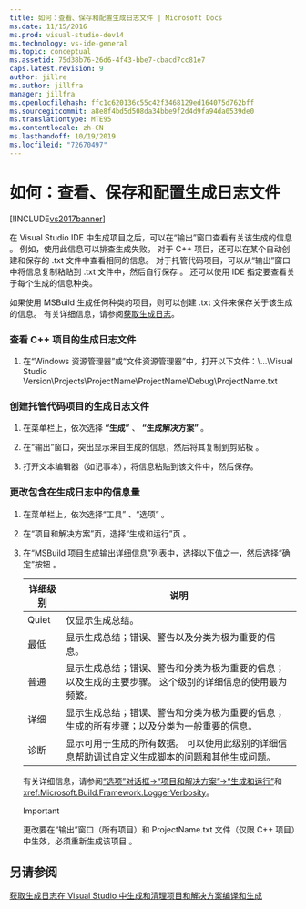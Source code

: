 ```yaml
---
title: 如何：查看、保存和配置生成日志文件 | Microsoft Docs
ms.date: 11/15/2016
ms.prod: visual-studio-dev14
ms.technology: vs-ide-general
ms.topic: conceptual
ms.assetid: 75d38b76-26d6-4f43-bbe7-cbacd7cc81e7
caps.latest.revision: 9
author: jillre
ms.author: jillfra
manager: jillfra
ms.openlocfilehash: ffc1c620136c55c42f3468129ed164075d762bff
ms.sourcegitcommit: a8e8f4bd5d508da34bbe9f2d4d9fa94da0539de0
ms.translationtype: MTE95
ms.contentlocale: zh-CN
ms.lasthandoff: 10/19/2019
ms.locfileid: "72670497"
---
```

# <a name="how-to-view-save-and-configure-build-log-files"></a>如何：查看、保存和配置生成日志文件
[!INCLUDE[vs2017banner](../includes/vs2017banner.md)]

在 Visual Studio IDE 中生成项目之后，可以在“输出”窗口查看有关该生成的信息  。 例如，使用此信息可以排查生成失败。 对于 C++ 项目，还可以在某个自动创建和保存的 .txt 文件中查看相同的信息。 对于托管代码项目，可以从“输出”窗口中将信息复制粘贴到 .txt 文件中，然后自行保存  。 还可以使用 IDE 指定要查看关于每个生成的信息种类。

 如果使用 MSBuild 生成任何种类的项目，则可以创建 .txt 文件来保存关于该生成的信息。 有关详细信息，请参阅[获取生成日志](../msbuild/obtaining-build-logs-with-msbuild.md)。

### <a name="to-view-the-build-log-file-for-a-c-project"></a>查看 C++ 项目的生成日志文件

1. 在“Windows 资源管理器”或“文件资源管理器”中，打开以下文件：\\...\Visual Studio Version\Projects\\ProjectName\\ProjectName\Debug\\ProjectName.txt      

### <a name="to-create-a-build-log-file-for-a-managed-code-project"></a>创建托管代码项目的生成日志文件

1. 在菜单栏上，依次选择 **“生成”** 、 **“生成解决方案”** 。

2. 在“输出”窗口，突出显示来自生成的信息，然后将其复制到剪贴板  。

3. 打开文本编辑器（如记事本），将信息粘贴到该文件中，然后保存。

### <a name="to-change-the-amount-of-information-included-in-the-build-log"></a>更改包含在生成日志中的信息量

1. 在菜单栏上，依次选择“工具”  、“选项”  。

2. 在“项目和解决方案”页，选择“生成和运行”页   。

3. 在“MSBuild 项目生成输出详细信息”列表中，选择以下值之一，然后选择“确定”按钮   。

    |详细级别|说明|
    |---------------------|-----------------|
    |Quiet|仅显示生成总结。|
    |最低|显示生成总结；错误、警告以及分类为极为重要的信息。|
    |普通|显示生成总结；错误、警告和分类为极为重要的信息；以及生成的主要步骤。 这个级别的详细信息的使用最为频繁。|
    |详细|显示生成总结；错误、警告和分类为极为重要的信息；生成的所有步骤；以及分类为一般重要的信息。|
    |诊断|显示可用于生成的所有数据。 可以使用此级别的详细信息帮助调试自定义生成脚本的问题和其他生成问题。|

     有关详细信息，请参阅[“选项”对话框->“项目和解决方案”->“生成和运行”](../ide/reference/options-dialog-box-projects-and-solutions-build-and-run.md)和 <xref:Microsoft.Build.Framework.LoggerVerbosity>。

    > [!IMPORTANT]
    > 更改要在“输出”窗口（所有项目）和 ProjectName.txt 文件（仅限 C++ 项目）中生效，必须重新生成该项目   。

## <a name="see-also"></a>另请参阅
 [获取生成日志](../msbuild/obtaining-build-logs-with-msbuild.md)[在 Visual Studio 中生成和清理项目和解决方案](../ide/building-and-cleaning-projects-and-solutions-in-visual-studio.md)[编译和生成](../ide/compiling-and-building-in-visual-studio.md)
